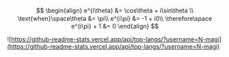 $$
\begin{align}
  e^{i\theta} &= \cos\theta + i\sin\theta \\
  \text{when}\space\theta &= \pi\\
  e^{i\pi} &= -1 + i0\\
  \therefore\space　e^{i\pi} + 1 &= 0
\end{align}
$$

![https://github-readme-stats.vercel.app/api/top-langs/?username=N-magi](https://github-readme-stats.vercel.app/api/top-langs/?username=N-magi)

<!--
**N-Magi/N-magi** is a ✨ _special_ ✨ repository because its `README.md` (this file) appears on your GitHub profile.

Here are some ideas to get you started:

- 🔭 I’m currently working on ...
- 🌱 I’m currently learning ...
- 👯 I’m looking to collaborate on ...
- 🤔 I’m looking for help with ...
- 💬 Ask me about ...
- 📫 How to reach me: ...
- 😄 Pronouns: ...
- ⚡ Fun fact: ...
-->
